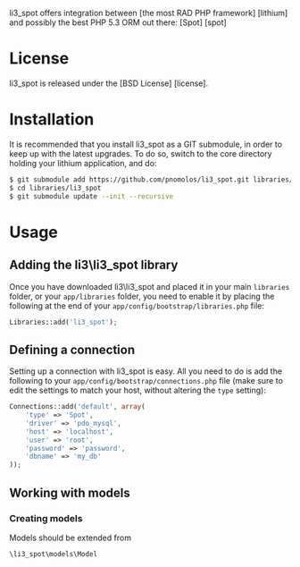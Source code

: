 li3\_spot offers integration between [the most RAD PHP framework] [lithium]
and possibly the best PHP 5.3 ORM out there: [Spot] [spot]

# License #

li3\_spot is released under the [BSD License] [license].

# Installation #

It is recommended that you install li3\_spot as a GIT submodule, in order
to keep up with the latest upgrades. To do so, switch to the core directory
holding your lithium application, and do:

```bash
$ git submodule add https://github.com/pnomolos/li3_spot.git libraries/li3_spot
$ cd libraries/li3_spot
$ git submodule update --init --recursive
```

# Usage #

## Adding the li3\li3_spot library ##

Once you have downloaded li3\li3_spot and placed it in your main `libraries`
folder, or your `app/libraries` folder, you need to enable it by placing the 
following at the end of your `app/config/bootstrap/libraries.php` file:

```php
Libraries::add('li3_spot');
```

## Defining a connection ##

Setting up a connection with li3\_spot is easy. All you need to do is
add the following to your `app/config/bootstrap/connections.php` file (make
sure to edit the settings to match your host, without altering the `type`
setting):

```php
Connections::add('default', array(
	'type' => 'Spot',
	'driver' => 'pdo_mysql',
	'host' => 'localhost',
	'user' => 'root',
	'password' => 'password',
	'dbname' => 'my_db'
));
```

## Working with models ##

### Creating models ###

Models should be extended from 

```php
\li3_spot\models\Model
```